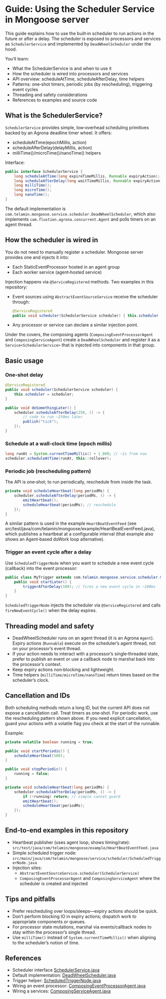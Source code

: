 # Guide: Using the Scheduler Service in Mongoose server

This guide explains how to use the built‑in scheduler to run actions in the future or after a delay. The scheduler is
exposed to processors and services as `SchedulerService` and implemented by `DeadWheelScheduler` under the hood.

You’ll learn:

- What the SchedulerService is and when to use it
- How the scheduler is wired into processors and services
- API overview: scheduleAtTime, scheduleAfterDelay, time helpers
- Patterns: one‑shot timers, periodic jobs (by rescheduling), triggering event cycles
- Threading and safety considerations
- References to examples and source code

## What is the SchedulerService?

`SchedulerService` provides simple, low‑overhead scheduling primitives backed by an Agrona deadline timer wheel. It
offers:

- scheduleAtTime(epochMillis, action)
- scheduleAfterDelay(delayMillis, action)
- milliTime()/microTime()/nanoTime() helpers

Interface:

```java
public interface SchedulerService {
    long scheduleAtTime(long expireTimeMillis, Runnable expiryAction);
    long scheduleAfterDelay(long waitTimeMillis, Runnable expiryAction);
    long milliTime();
    long microTime();
    long nanoTime();
}
```

The default implementation is `com.telamin.mongoose.service.scheduler.DeadWheelScheduler`, which also implements
`com.fluxtion.agrona.concurrent.Agent` and polls timers on an agent thread.

## How the scheduler is wired in

You do not need to manually register a scheduler. Mongoose server provides one and injects it into:

- Each StaticEventProcessor hosted in an agent group
- Each worker service (agent‑hosted service)

Injection happens via `@ServiceRegistered` methods. Two examples in this repository:

- Event sources using `AbstractEventSourceService` receive the scheduler through:
  ```java
  @ServiceRegistered
  public void scheduler(SchedulerService scheduler) { this.scheduler = scheduler; }
  ```
- Any processor or service can declare a similar injection point.

Under the covers, the composing agents (`ComposingEventProcessorAgent` and `ComposingServiceAgent`) create a
`DeadWheelScheduler` and register it as a `Service<SchedulerService>` that is injected into components in that group.

## Basic usage

### One‑shot delay

```java
@ServiceRegistered
public void scheduler(SchedulerService scheduler) {
    this.scheduler = scheduler;
}

public void doSomethingLater() {
    scheduler.scheduleAfterDelay(250, () -> {
        // code to run ~250ms later
        publish("tick");
    });
}
```

### Schedule at a wall‑clock time (epoch millis)

```java
long runAt = System.currentTimeMillis() + 1_000; // ~1s from now
scheduler.scheduleAtTime(runAt, this::rollover);
```

### Periodic job (rescheduling pattern)

The API is one‑shot; to run periodically, reschedule from inside the task.

```java
private void scheduleHeartbeat(long periodMs) {
    scheduler.scheduleAfterDelay(periodMs, () -> {
        emitHeartbeat();
        scheduleHeartbeat(periodMs); // reschedule
    });
}
```

A similar pattern is used in the example `HeartBeatEventFeed` (see
src/test/java/com/telamin/mongoose/example/HeartBeatEventFeed.java), which publishes a heartbeat at a configurable
interval (that example also shows an Agent‑based doWork loop alternative).

### Trigger an event cycle after a delay

Use `ScheduledTriggerNode` when you want to schedule a new event cycle (callback) into the event processor:

```java
public class MyTrigger extends com.telamin.mongoose.service.scheduler.ScheduledTriggerNode {
    public void startLater() {
        triggerAfterDelay(100); // fires a new event cycle in ~100ms
    }
}
```

`ScheduledTriggerNode` injects the scheduler via `@ServiceRegistered` and calls `fireNewEventCycle()` when the delay
expires.

## Threading model and safety

- DeadWheelScheduler runs on an agent thread (it is an Agrona `Agent`). Expiry actions (`Runnable`) execute on the
  scheduler’s agent thread, not on your processor’s event thread.
- If your action needs to interact with a processor’s single‑threaded state, prefer to publish an event or use a
  callback node to marshal back into the processor’s context.
- Keep expiry actions non‑blocking and lightweight.
- Time helpers (`milliTime/microTime/nanoTime`) return times based on the scheduler’s clock.

## Cancellation and IDs

Both scheduling methods return a long ID, but the current API does not expose a cancellation call. Treat timers as
one‑shot. For periodic work, use the rescheduling pattern shown above. If you need explicit cancellation, guard your
actions with a volatile flag you check at the start of the runnable.

Example:

```java
private volatile boolean running = true;

public void startPeriodic() {
    scheduleHeartbeat(500);
}

public void stopPeriodic() {
    running = false;
}

private void scheduleHeartbeat(long periodMs) {
    scheduler.scheduleAfterDelay(periodMs, () -> {
        if (!running) return; // simple cancel guard
        emitHeartbeat();
        scheduleHeartbeat(periodMs);
    });
}
```

## End‑to‑end examples in this repository

- Heartbeat publisher (uses agent loop, shows timing/rate):
  `src/test/java/com/telamin/mongoose/example/HeartBeatEventFeed.java`
- Simple scheduled trigger node: `src/main/java/com/telamin/mongoose/service/scheduler/ScheduledTriggerNode.java`
- Injection sites:
    - `AbstractEventSourceService.scheduler(SchedulerService)`
    - `ComposingEventProcessorAgent` and `ComposingServiceAgent` where the scheduler is created and injected

## Tips and pitfalls

- Prefer rescheduling over loops/sleeps—expiry actions should be quick.
- Don’t perform blocking IO in expiry actions; dispatch work to appropriate components or queues.
- For processor state mutations, marshal via events/callback nodes to stay within the processor’s single thread.
- Use `milliTime()` instead of `System.currentTimeMillis()` when aligning to the scheduler’s notion of time.

## References

- Scheduler
  interface  [SchedulerService.java](https://github.com/gregv12/fluxtion-server/blob/main/src/main/java/com/telamin/mongoose/service/scheduler/SchedulerService.java)
- Default
  implementation: [DeadWheelScheduler.java](https://github.com/gregv12/fluxtion-server/blob/main/src/main/java/com/telamin/mongoose/service/scheduler/DeadWheelScheduler.java)
- Trigger
  helper: [ScheduledTriggerNode.java](https://github.com/gregv12/fluxtion-server/blob/main/src/main/java/com/telamin/mongoose/service/scheduler/ScheduledTriggerNode.java)
- Wiring an event
  processor: [ComposingEventProcessorAgent.java](https://github.com/gregv12/fluxtion-server/blob/main/src/main/java/com/telamin/mongoose/dutycycle/ComposingEventProcessorAgent.java)
- Wiring a
  services: [ComposingServiceAgent.java](https://github.com/gregv12/fluxtion-server/blob/main/src/main/java/com/telamin/mongoose/dutycycle/ComposingServiceAgent.java)
